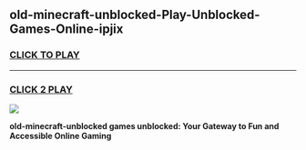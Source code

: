 
## old-minecraft-unblocked-Play-Unblocked-Games-Online-ipjix
<h3>
<a href="https://premium76.site?title=old-minecraft-unblocked&ref=25A">CLICK TO PLAY</a></h3>
<hr>

<h3>
<a href="https://premium76.site?title=old-minecraft-unblocked&ref=25A">CLICK 2 PLAY</a>
  
</h3>

<a href="https://premium76.site?title=old-minecraft-unblocked&ref=25A"><img src="https://clearcache.store/games.png"></a>


**old-minecraft-unblocked games unblocked: Your Gateway to Fun and Accessible Online Gaming**
